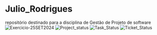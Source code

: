 # Julio_Rodrigues
repositório destinado para a disciplina de Gestão de Projeto de software
![Exercicio-25SET2024](https://github.com/user-attachments/assets/0437e61b-e2c5-4b45-8aba-32ebd34506b7)
![Project_status](https://github.com/user-attachments/assets/bc284d13-5fa3-4fed-ab16-a753b3969d42)
![Task_Status](https://github.com/user-attachments/assets/7e65c6c7-474d-4edf-a40d-de737842a840)
![Ticket_Status](https://github.com/user-attachments/assets/cd90f80b-9af1-4cbc-bed1-5f0d46f7ea9e)
